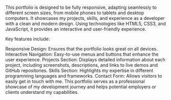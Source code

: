 This portfolio is designed to be fully responsive, adapting seamlessly to different screen sizes, from mobile phones to tablets and desktop computers. It showcases my projects, skills, and experience as a developer with a clean and modern design. Using technologies like HTML5, CSS3, and JavaScript, it provides an interactive and user-friendly experience.

Key features include:

Responsive Design: Ensures that the portfolio looks great on all devices.
Interactive Navigation: Easy-to-use menus and buttons that enhance the user experience.
Projects Section: Displays detailed information about each project, including screenshots, descriptions, and links to live demos and GitHub repositories.
Skills Section: Highlights my expertise in different programming languages and frameworks.
Contact Form: Allows visitors to easily get in touch with me.
This portfolio serves as a professional showcase of my development journey and helps potential employers or clients understand my capabilities.
